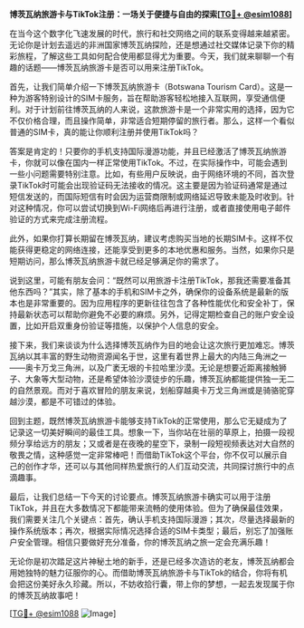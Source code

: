 **博茨瓦纳旅游卡与TikTok注册：一场关于便捷与自由的探索[[TG💪+ @esim1088](https://t.me/s/esim1088)]**

在当今这个数字化飞速发展的时代，旅行和社交网络之间的联系变得越来越紧密。无论你是计划去遥远的非洲国家博茨瓦纳探险，还是想通过社交媒体记录下你的精彩旅程，了解这些工具如何配合使用都显得尤为重要。今天，我们就来聊聊一个有趣的话题——博茨瓦纳旅游卡是否可以用来注册TikTok。

首先，让我们简单介绍一下博茨瓦纳旅游卡（Botswana Tourism Card）。这是一种为游客特别设计的SIM卡服务，旨在帮助游客轻松地接入互联网，享受通信便利。对于计划前往博茨瓦纳的人来说，这款旅游卡是一个非常实用的选择，因为它不仅价格合理，而且操作简单，非常适合短期停留的旅行者。那么，这样一个看似普通的SIM卡，真的能让你顺利注册并使用TikTok吗？

答案是肯定的！只要你的手机支持国际漫游功能，并且已经激活了博茨瓦纳旅游卡，你就可以像在国内一样正常使用TikTok。不过，在实际操作中，可能会遇到一些小问题需要特别注意。比如，有些用户反映说，由于网络环境的不同，首次登录TikTok时可能会出现验证码无法接收的情况。这主要是因为验证码通常是通过短信发送的，而国际短信有时会因为运营商限制或网络延迟导致未能及时收到。针对这种情况，你可以尝试切换到Wi-Fi网络后再进行注册，或者直接使用电子邮件验证的方式来完成注册流程。

此外，如果你打算长期留在博茨瓦纳，建议考虑购买当地的长期SIM卡。这样不仅能获得更稳定的网络连接，还能享受到更多的本地优惠和服务。当然，如果你只是短期访问，那么博茨瓦纳旅游卡就已经足够满足你的需求了。

说到这里，可能有朋友会问：“既然可以用旅游卡注册TikTok，那我还需要准备其他东西吗？”其实，除了基本的手机和SIM卡之外，确保你的设备系统是最新的版本也是非常重要的。因为应用程序的更新往往包含了各种性能优化和安全补丁，保持最新状态可以帮助你避免不必要的麻烦。另外，记得定期检查自己的账户安全设置，比如开启双重身份验证等措施，以保护个人信息的安全。

接下来，我们来谈谈为什么选择博茨瓦纳作为目的地会让这次旅行更加难忘。博茨瓦纳以其丰富的野生动物资源闻名于世，这里有着世界上最大的内陆三角洲之一——奥卡万戈三角洲，以及广袤无垠的卡拉哈里沙漠。无论是想要近距离接触狮子、大象等大型动物，还是希望体验沙漠徒步的乐趣，博茨瓦纳都能提供独一无二的自然景观。而对于喜欢冒险的朋友来说，划船穿越奥卡万戈三角洲或是骑骆驼穿越沙漠，都是不可错过的体验。

回到主题，既然博茨瓦纳旅游卡能够支持TikTok的正常使用，那么它无疑成为了记录这一切美好瞬间的最佳工具。想象一下，当你站在壮丽的草原上，拍摄一段视频分享给远方的朋友；又或者是在夜晚的星空下，录制一段短视频表达对大自然的敬畏之情，这种感觉一定非常棒吧！而借助TikTok这个平台，你不仅可以展示自己的创作才华，还可以与其他同样热爱旅行的人们互动交流，共同探讨旅行中的点滴趣事。

最后，让我们总结一下今天的讨论要点。博茨瓦纳旅游卡确实可以用于注册TikTok，并且在大多数情况下都能带来流畅的使用体验。但为了确保最佳效果，我们需要关注几个关键点：首先，确认手机支持国际漫游；其次，尽量选择最新的操作系统版本；再次，根据实际情况选择合适的SIM卡类型；最后，别忘了加强账户安全管理。相信只要做好充分准备，你的博茨瓦纳之旅一定会充满乐趣！

无论你是初次踏足这片神秘土地的新手，还是已经多次造访的老友，博茨瓦纳都会用她独特的魅力征服你的心。而借助博茨瓦纳旅游卡与TikTok的结合，你将有机会把这份美好永久珍藏。所以，不妨收拾行囊，带上你的梦想，一起去发现属于你的博茨瓦纳故事吧！

[[TG💪+ @esim1088](https://t.me/s/esim1088) ![Image](https://i.postimg.cc/4NQfJmqS/Snipaste-2025-05-13-00-14-12.png)]
